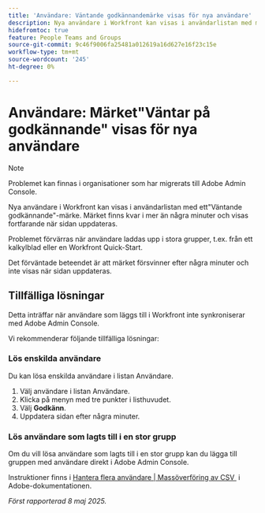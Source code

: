 ```yaml
---
title: 'Användare: Väntande godkännandemärke visas för nya användare'
description: Nya användare i Workfront kan visas i användarlistan med märket Väntande godkännande. Märket finns kvar i mer än några minuter och visas fortfarande när sidan uppdateras.
hidefromtoc: true
feature: People Teams and Groups
source-git-commit: 9c46f9006fa25481a012619a16d627e16f23c15e
workflow-type: tm+mt
source-wordcount: '245'
ht-degree: 0%

---
```



# Användare: Märket&quot;Väntar på godkännande&quot; visas för nya användare

>[!NOTE]
>
>Problemet kan finnas i organisationer som har migrerats till Adobe Admin Console.

Nya användare i Workfront kan visas i användarlistan med ett&quot;Väntande godkännande&quot;-märke. Märket finns kvar i mer än några minuter och visas fortfarande när sidan uppdateras.

Problemet förvärras när användare laddas upp i stora grupper, t.ex. från ett kalkylblad eller en Workfront Quick-Start.

Det förväntade beteendet är att märket försvinner efter några minuter och inte visas när sidan uppdateras.

## Tillfälliga lösningar

Detta inträffar när användare som läggs till i Workfront inte synkroniserar med Adobe Admin Console.

Vi rekommenderar följande tillfälliga lösningar:

### Lös enskilda användare

Du kan lösa enskilda användare i listan Användare.

1. Välj användare i listan Användare.
1. Klicka på menyn med tre punkter i listhuvudet.
1. Välj **Godkänn**.
1. Uppdatera sidan efter några minuter.

### Lös användare som lagts till i en stor grupp

Om du vill lösa användare som lagts till i en stor grupp kan du lägga till gruppen med användare direkt i Adobe Admin Console.

Instruktioner finns i [Hantera flera användare | Massöverföring av CSV &#x200B;](https://helpx.adobe.com/se/enterprise/using/bulk-upload-users.html) i Adobe-dokumentationen.


_Först rapporterad 8 maj 2025._
